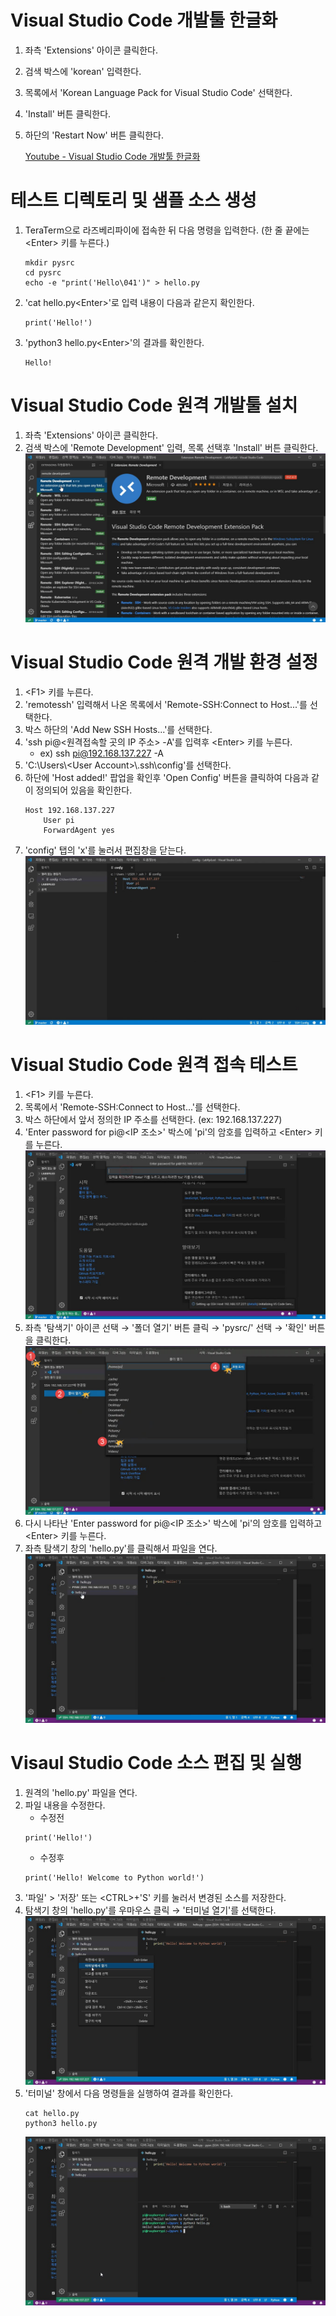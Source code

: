 # Visual Studio Code 개발툴 한글화

1. 좌측 'Extensions' 아이콘 클릭한다.
2. 검색 박스에 'korean' 입력한다.
3. 목록에서 'Korean Language Pack for Visual Studio Code' 선택한다.
4. 'Install' 버튼 클릭한다.
5. 하단의 'Restart Now' 버튼 클릭한다.

   [Youtube - Visual Studio Code 개발툴 한글화](https://youtu.be/kx7kpDC5llg)


# 테스트 디렉토리 및 샘플 소스 생성

1. TeraTerm으로 라즈베리파이에 접속한 뒤 다음 명령을 입력한다. (한 줄 끝에는 &lt;Enter&gt; 키를 누른다.)
   <pre><code>mkdir pysrc
   cd pysrc
   echo -e "print('Hello\041')" &gt; hello.py</code>
   </pre>
2. 'cat hello.py&lt;Enter&gt;'로 입력 내용이 다음과 같은지 확인한다.
   <pre><code>print('Hello!')</code></pre>
3. 'python3 hello.py&lt;Enter&gt;'의 결과를 확인한다.
   <pre><code>Hello!</code></pre>


# Visual Studio Code 원격 개발툴 설치

1. 좌측 'Extensions' 아이콘 클릭한다.
2. 검색 박스에 'Remote Development' 입력, 목록 선택후 'Install' 버튼 클릭한다.
   ![Extensions &gt; Remote Development](../images/vscode-extensions-removedevelopment.jpg)


# Visual Studio Code 원격 개발 환경 설정

1. &lt;F1&gt; 키를 누른다.
2. 'remotessh' 입력해서 나온 목록에서 'Remote-SSH:Connect to Host...'를 선택한다.
3. 박스 하단의 'Add New SSH Hosts...'를 선택한다.
4. 'ssh pi@&lt;원격접속할 곳의 IP 주소&gt; -A'를 입력후 &lt;Enter&gt; 키를 누른다.
   * ex) ssh pi@192.168.137.227 -A
5. 'C:\\Users\\&lt;User Account&gt;\\.ssh\\config'를 선택한다.
6. 하단에 'Host added!' 팝업을 확인후 'Open Config' 버튼을 클릭하여 다음과 같이 정의되어 있음을 확인한다.
   <pre><code>Host 192.168.137.227
       User pi
       ForwardAgent yes</code>
   </pre>
7. 'config' 탭의 'x'를 눌러서 편집창을 닫는다.
   ![.ssh config](../images/vscode-sshconfig.jpg)


# Visual Studio Code 원격 접속 테스트

1. &lt;F1&gt; 키를 누른다.
2. 목록에서 'Remote-SSH:Connect to Host...'를 선택한다.
3. 박스 하단에서 앞서 정의한 IP 주소를 선택한다. (ex: 192.168.137.227)
4. 'Enter password for pi@&lt;IP 조소&gt;' 박스에 'pi'의 암호를 입력하고 &lt;Enter&gt; 키를 누른다.
   ![VSCode - Enter password for pi](../images/vscode-pi_pwd.jpg)
5. 좌측 '탐색기' 아이콘 선택 → '폴더 열기' 버튼 클릭 → 'pysrc/' 선택 → '확인' 버튼을 클릭한다.
   ![VSCode - Select folder](../images/vscode-sel_remotedir.jpg)
6. 다시 나타난 'Enter password for pi@&lt;IP 조소&gt;' 박스에 'pi'의 암호를 입력하고 &lt;Enter&gt; 키를 누른다.
7. 좌측 탐색기 창의 'hello.py'를 클릭해서 파일을 연다.
   ![VSCode - Select hello.py](../images/vscode-sel-hellofile.jpg)


# Visaul Studio Code 소스 편집 및 실행

1. 원격의 'hello.py' 파일을 연다.
2. 파일 내용을 수정한다.
   * 수정전
   <pre><code>print('Hello!')</code></pre>
   * 수정후
   <pre><code>print('Hello! Welcome to Python world!')</code></pre>
3. '파일' > '저장' 또는 &lt;CTRL&gt;+'S' 키를 눌러서 변경된 소스를 저장한다.
4. 탐색기 창의 'hello.py'를 우마우스 클릭 → '터미널 열기'를 선택한다.
   ![VSCode - Open Terminal](../images/vscode-open-term.jpg)
5. '터미널' 창에서 다음 명령들을 실행하여 결과를 확인한다.
   <pre><code>cat hello.py
   python3 hello.py</code>
   </pre>
   ![VSCode - Run Hello file](../images/vscode-run-hello.jpg)
